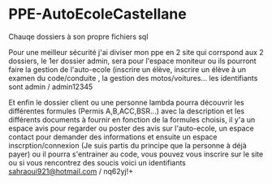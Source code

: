 # PPE-AutoEcoleCastellane
Chauqe dossiers à son propre fichiers sql 

Pour une meilleur sécurité j'ai diviser mon ppe en 2 site qui corrspond aux 2 dossiers, le 1er dossier admin, sera pour l'espace moniteur ou ils pourront faire la gestion de l'auto-ecole (inscrire un élève, inscrire un élève à un examen du code/conduite , la gestion des motos/voitures... les identifiants sont admin / admin12345 

Et enfin le dossier client ou une personne lambda pourra découvrir les différentes formules (Permis A,B,ACC,BSR...) avec la description et les différents documents à fournir en fonction de la formules choisis, il y'a un espace avis pour regarder ou poster des avis sur l'auto-ecole, un espace contact pour demander des informations et ensuite un espace inscrption/connexion (Je suis partis du principe que la personne à déjà payer) ou il pourra s'entrainer au code, vous pouvez vous inscrire sur le site ou si vous rencontrez des soucis voici un identifiants sahraoui921@hotmail.com / nq62yj!+ 
